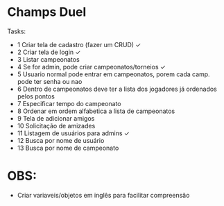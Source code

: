 # Champs Duel

Tasks:

- 1 Criar tela de cadastro (fazer um CRUD) ✓
- 2 Criar tela de login ✓
- 3 Listar campeonatos 
- 4 Se for admin, pode criar campeonatos/torneios ✓
- 5 Usuario normal pode entrar em campeonatos, porem cada camp. pode ter senha ou nao
- 6 Dentro de campeonatos deve ter a lista dos jogadores já ordenados pelos pontos
- 7 Especificar tempo do campeonato
- 8 Ordenar em ordem alfabetica a lista de campeonatos
- 9 Tela de adicionar amigos
- 10 Solicitação de amizades
- 11 Listagem de usuários para admins ✓
- 12 Busca por nome de usuário
- 13 Busca por nome de campeonato 


# OBS:

- Criar variaveis/objetos em inglês para facilitar compreensão

